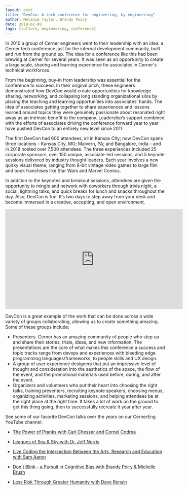 ```yaml
---
layout: post
title: "DevCon: A tech conference for engineering, by engineering"
author: Melanie Taylor, Brandy Poiry
date: 2019-02-08
tags: [culture, engineering, conference]
---
```


In 2010 a group of Cerner engineers went to their leadership with an idea: a Cerner tech conference just for the internal development community, built and run from the ground up. The idea for a conference like this had been brewing at Cerner for several years. It was seen as an opportunity to create a large scale, sharing and learning experience for associates in Cerner's technical workforces.

From the beginning, buy-in from leadership was essential for the conference to succeed. In their original pitch, these engineers demonstrated how DevCon would create opportunities for knowledge sharing, networking, and collapsing long standing organizational silos by placing the teaching and learning opportunities into associates’ hands. The idea of associates getting together to share experiences  and lessons learned around topics they were genuinely passionate about resonated right away as an intrinsic benefit to the company. Leadership’s support combined with the efforts of associates driving the conference forward year to year have pushed DevCon to an entirely new level since 2011.

The first DevCon had 600 attendees, all in Kansas City; now DevCon spans three locations - Kansas City, MO; Malvern, PA; and Bangalore, India - and in 2018 hosted over 7,500 attendees.  The three experiences included 25 corporate sponsors, over 150 unique, associate-led sessions, and 5 keynote sessions delivered by industry thought leaders. Each year involves a new quirky visual theme, ranging from 8-bit vintage video games to large film and book franchises like Star Wars and Marvel Comics.

In addition to the keynotes and breakout sessions, attendees are given the opportunity to mingle and network with coworkers through trivia night, a social, lightning talks, and quick breaks for lunch and snacks throughout the day.  Also, DevCon is fun. It’s two days to step away from your desk and become immersed in a creative, accepting, and open environment.

<div align="center">
   <iframe width="560" height="315" src="https://www.youtube.com/embed/8FR0tO1-1rk" frameborder="0" allow="accelerometer; autoplay; encrypted-media; gyroscope; picture-in-picture" allowfullscreen></iframe>
</div>

DevCon is a great example of the work that can be done across a wide variety of groups collaborating, allowing us to create something amazing. Some of these groups include:

* Presenters. Cerner has an amazing community of people who step up and share their stories, trials, ideas, and new information. The presentations are the core of what makes this conference a success and topic tracks range from devops and experiences with bleeding edge programming languages/frameworks, to people skills and UX design.
* A group of user experience designers that put an impressive level of thought and consideration into the aesthetics of the space, the flow of the event, and the promotional materials used before, during, and after the event.
* Organizers and volunteers who put their heart into choosing the right talks, training presenters, recruiting keynote speakers, choosing menus, organizing activities, marketing sessions, and helping attendees be at the right place at the right time. It takes a lot of work on the ground to get this thing going, then to successfully recreate it year after year.

See some of our favorite DevCon talks over the years on our CernerEng YouTube channel:

* [The Power of Pranks with Carl Chesser and Cornel Codrea](https://www.youtube.com/watch?v=5Aabg_IpXpk)

* [Leagues of Sea & Sky with Dr. Jeff Norris](https://www.youtube.com/watch?v=1d-Hx7v36ng)

* [Live Coding the Intersection Between the Arts, Research and Education with Sam Aaron]( https://www.youtube.com/watch?v=ecjvI-CbR60)

* [Don't Blink - a Pursuit in Cognitive Bias with Brandy Poiry & Michelle Brush](https://www.youtube.com/watch?v=vZpt1lHYTNE)

* [Less Risk Through Greater Humanity with Dave Rensin](https://www.youtube.com/watch?v=0zqBlRW_6jA)
